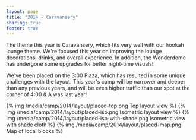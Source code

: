 ```yaml
---
layout: page
title: "2014 - Caravansery"
sharing: true
footer: true
---
```

The theme this year is Caravansery, which fits very well with our hookah lounge
theme. We're focused this year on improving the lounge decorations, drinks, and
overall experience. In addition, the Wonderdome has undergone some upgrades for
better night-time visuals!

We've been placed on the 3:00 Plaza, which has resulted in some unique
challenges with the layout. This year's camp will be narrower and deeper than
any previous years, and will be even higher traffic than our spot at the corner
of 4:00 & A was last year!

{% img /media/camp/2014/layout/placed-top.png Top layout view %}
{% img /media/camp/2014/layout/placed-iso.png Isometric layout view %}
{% img /media/camp/2014/layout/placed-iso-with-shade.png Isometric view with shade cloth %}
{% img /media/camp/2014/layout/placed-map.png Map of local blocks %}
